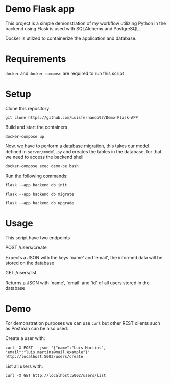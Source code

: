 
# Demo Flask app

This project is a simple demonstration of my workflow utilizing Python in the backend using Flask is used with SQLAlchemy and PostgreSQL.

Docker is utilzed to containerize the application and database.

# Requirements

`docker` and `docker-compose` are required to run this script

# Setup

Clone this repository

`git clone https://github.com/Luisfernando97/Demo-Flask-APP`

Build and start the containers

`docker-compose up`

Now, we have to perform a database migration, this takes our model defined in `server/model.py` and creates the tables in the database, for that we need to access the backend shell

`docker-compose exec demo-be bash`

Run the following commands:

`flask --app backend db init` 

`flask --app backend db migrate`

`flask --app backend db upgrade`

# Usage

This script have two endpoints

POST /users/create

Expects a JSON with the keys 'name' and 'email', the informed data will be stored on the database

GET /users/list

Returns a JSON with 'name', 'email' and 'id' of all users stored in the database

# Demo

For demonstration purposes we can use `curl` but other REST clients such as Postman can be also used.

Create a user with:

`curl -X POST --json '{"name":"Luis Martins", "email":"luis.martins@mail.example"}' http://localhost:5002/users/create`

List all users with:

`curl -X GET http://localhost:5002/users/list`